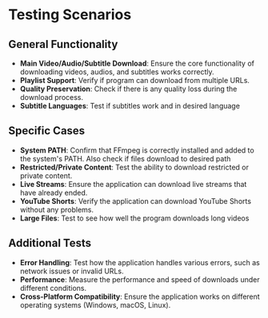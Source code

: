 # Testing Scenarios

## General Functionality

- **Main Video/Audio/Subtitle Download**: Ensure the core functionality of downloading videos, audios, and subtitles works correctly.
- **Playlist Support**: Verify if program can download from multiple URLs.
- **Quality Preservation**: Check if there is any quality loss during the download process.
- **Subtitle Languages**: Test if subtitles work and in desired language

## Specific Cases

- **System PATH**: Confirm that FFmpeg is correctly installed and added to the system's PATH. Also check if files download to desired path
- **Restricted/Private Content**: Test the ability to download restricted or private content.
- **Live Streams**: Ensure the application can download live streams that have already ended.
- **YouTube Shorts**: Verify the application can download YouTube Shorts without any problems.
- **Large Files**: Test to see how well the program downloads long videos

## Additional Tests

- **Error Handling**: Test how the application handles various errors, such as network issues or invalid URLs.
- **Performance**: Measure the performance and speed of downloads under different conditions.
- **Cross-Platform Compatibility**: Ensure the application works on different operating systems (Windows, macOS, Linux).


